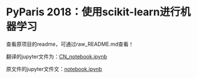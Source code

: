 # PyParis 2018：使用scikit-learn进行机器学习



查看原项目的readme，可通过raw_README.md查看！

翻译的jupyter文件为：[CN_notebook.ipynb](./CN_notebook.ipynb)

原文件的jupyter文件文：[notebook.ipynb](./notebook.ipynb)